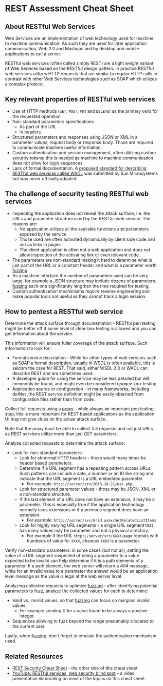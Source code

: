 # REST Assessment Cheat Sheet

## About RESTful Web Services

Web Services are an implementation of web technology used for machine to machine communication. As such they are used for Inter application communication, Web 2.0 and Mashups and by desktop and mobile applications to call a server.

RESTful web services (often called simply REST) are a light weight variant of Web Services based on the RESTful design pattern. In practice RESTful web services utilizes HTTP requests that are similar to regular HTTP calls in contrast with other Web Services technologies such as SOAP which utilizes a complex protocol.

## Key relevant properties of RESTful web services

- Use of HTTP methods (`GET`, `POST`, `PUT` and `DELETE`) as the primary verb for the requested operation.
- Non-standard parameters specifications:
    - As part of the URL.
    - In headers.
- Structured parameters and responses using JSON or XML in a parameter values, request body or response body. Those are required to communicate machine useful information.
- Custom authentication and session management, often utilizing custom security tokens: this is needed as machine to machine communication does not allow for login sequences.
- Lack of formal documentation. A [proposed standard for describing RESTful web services called WADL](http://www.w3.org/Submission/wadl/) was submitted by Sun Microsystems but was never officially adapted.

## The challenge of security testing RESTful web services

- Inspecting the application does not reveal the attack surface, I.e. the URLs and parameter structure used by the RESTful web service. The reasons are:
    - No application utilizes all the available functions and parameters exposed by the service
    - Those used are often activated dynamically by client side code and not as links in pages.
    - The client application is often not a web application and does not allow inspection of the activating link or even relevant code.
- The parameters are non-standard making it hard to determine what is just part of the URL or a constant header and what is a parameter worth [fuzzing](https://owasp.org/www-community/Fuzzing).
- As a machine interface the number of parameters used can be very large, for example a JSON structure may include dozens of parameters. [fuzzing](https://owasp.org/www-community/Fuzzing) each one significantly lengthen the time required for testing.
- Custom authentication mechanisms require reverse engineering and make popular tools not useful as they cannot track a login session.

## How to pentest a RESTful web service

Determine the attack surface through documentation - RESTful pen testing might be better off if some level of clear-box testing is allowed and you can get information about the service.

This information will ensure fuller coverage of the attack surface. Such information to look for:

- Formal service description - While for other types of web services such as SOAP a formal description, usually in WSDL is often available, this is seldom the case for REST. That said, either WSDL 2.0 or WADL can describe REST and are sometimes used.
- A developer guide for using the service may be less detailed but will commonly be found, and might even be considered *opaque-box* testing.
- Application source or configuration - in many frameworks, including dotNet ,the REST service definition might be easily obtained from configuration files rather than from code.

Collect full requests using a [proxy](https://www.zaproxy.org/) - while always an important pen testing step, this is more important for REST based applications as the application UI may not give clues on the actual attack surface.

Note that the proxy must be able to collect full requests and not just URLs as REST services utilize more than just GET parameters.

Analyze collected requests to determine the attack surface:

- Look for non-standard parameters:
    - Look for abnormal HTTP headers - those would many times be header based parameters.
    - Determine if a URL segment has a repeating pattern across URLs. Such patterns can include a date, a number or an ID like string and indicate that the URL segment is a URL embedded parameter.
        - For example: `http://server/srv/2013-10-21/use.php`
    - Look for structured parameter values - those may be JSON, XML or a non-standard structure.
    - If the last element of a URL does not have an extension, it may be a parameter. This is especially true if the application technology normally uses extensions or if a previous segment does have an extension.
        - For example: `http://server/svc/Grid.asmx/GetRelatedListItems`
    - Look for highly varying URL segments - a single URL segment that has many values may be parameter and not a physical directory.
        - For example if the URL `http://server/src/XXXX/page` repeats with hundreds of value for `XXXX`, chances `XXXX` is a parameter.

Verify non-standard parameters: in some cases (but not all), setting the value of a URL segment suspected of being a parameter to a value expected to be invalid can help determine if it is a path elements of a parameter. If a path element, the web server will return a *404* message, while for an invalid value to a parameter the answer would be an application level message as the value is legal at the web server level.

Analyzing collected requests to optimize [fuzzing](https://owasp.org/www-community/Fuzzing) - after identifying potential parameters to fuzz, analyze the collected values for each to determine:

- Valid vs. invalid values, so that [fuzzing](https://owasp.org/www-community/Fuzzing) can focus on marginal invalid values.
    - For example sending *0* for a value found to be always a positive integer.
- Sequences allowing to fuzz beyond the range presumably allocated to the current user.

Lastly, when [fuzzing](https://owasp.org/www-community/Fuzzing), don't forget to emulate the authentication mechanism used.

## Related Resources

- [REST Security Cheat Sheet](REST_Security_Cheat_Sheet.md) - the other side of this cheat sheet
- [YouTube: RESTful services, web security blind spot](https://www.youtube.com/watch?v=pWq4qGLAZHI) - a video presentation elaborating on most of the topics on this cheat sheet.
